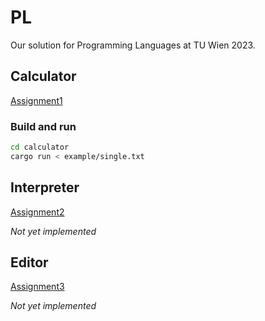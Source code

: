 # PL
Our solution for Programming Languages at TU Wien 2023.

## Calculator

[Assignment1](https://tuwel.tuwien.ac.at/pluginfile.php/3542105/mod_folder/content/0/aufgabe1.pdf)

### Build and run

```bash
cd calculator
cargo run < example/single.txt
```

## Interpreter

[Assignment2](https://tuwel.tuwien.ac.at/pluginfile.php/3542105/mod_folder/content/0/aufgabe2.pdf)

_Not yet implemented_

## Editor

[Assignment3](https://tuwel.tuwien.ac.at/pluginfile.php/3542105/mod_folder/content/0/aufgabe3.pdf)

_Not yet implemented_